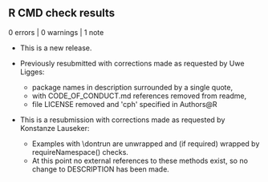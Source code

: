 ## R CMD check results

0 errors | 0 warnings | 1 note

* This is a new release.

* Previously resubmitted with corrections made as requested by Uwe Ligges:
   * package names in description surrounded by a single quote,
   * with CODE_OF_CONDUCT.md references removed from readme,
   * file LICENSE removed and 'cph' specified in Authors@R
   
* This is a resubmission with corrections made as requested by Konstanze Lauseker:
   * Examples with \dontrun are unwrapped and (if required) wrapped by requireNamespace() checks.
   * At this point no external references to these methods exist, so no change to DESCRIPTION has been made. 
